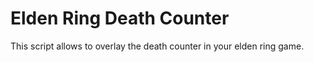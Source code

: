 # Elden Ring Death Counter
This script allows to overlay the death counter in your elden ring game. 
